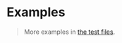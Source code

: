 # Examples

> More examples in [the test files](https://github.com/graph-data-structure/adjacency-matrix/tree/main/test/src).
